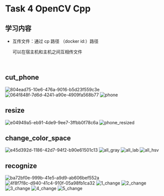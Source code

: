 # Task 4 OpenCV Cpp

## 学习内容

- 互传文件：通过 cp 路径 （docker id:）路径
  
  可以在宿主机和主机之间互相传文件
  
  <br/>

  
## cut_phone
![804ead75-10e6-476a-9016-b5d23f559c3e](https://github.com/user-attachments/assets/1e743b31-25c0-4de9-981f-763fbecfbfa8)
![064f848f-7d6d-4241-a90e-4909fa568b77](https://github.com/user-attachments/assets/66de4e76-a25c-40f2-9c91-68d17e1a732b)
![phone](https://github.com/user-attachments/assets/465cc1f0-dec7-4bd4-8909-6d2bc57e504b)

## resize
![e04949a5-eb91-4de9-9ee7-3ffbb0f78c6a](https://github.com/user-attachments/assets/9cac2a3e-a08c-4518-bfce-1dbf5c5814b5)
![phone_resized](https://github.com/user-attachments/assets/b3c8b70c-0f01-4dcf-afec-f13546959974)

## change_color_space
![e45d392d-1186-42d7-94f2-b90e61501c13](https://github.com/user-attachments/assets/828c1a59-93b7-43d9-b226-382e6ea30afa)
![all_gray](https://github.com/user-attachments/assets/5a54835e-6d44-426f-920e-52e769cf8c54)
![all_lab](https://github.com/user-attachments/assets/5fee5e66-4d66-4124-a8f1-8ce7fcb70f2e)
![all_hsv](https://github.com/user-attachments/assets/b57ca0fa-1290-4651-94d7-af9895d5ee5f)

## recognize
![ba72bf0e-999b-41e5-a9d9-ab606bef552a](https://github.com/user-attachments/assets/f2b5bd35-183b-4263-9f11-eea0c5d13fa0)
![4f8f7f8c-d940-41c4-910f-05a98fb1ca32](https://github.com/user-attachments/assets/ac18e9eb-1dba-4e8d-a1e7-0ddda7e26899)
![1_change](https://github.com/user-attachments/assets/7b42a421-83a6-4281-9c6d-0860847fa3e9)
![2_change](https://github.com/user-attachments/assets/721efe82-3801-4544-91e5-b4ec17e92973)
![3_change](https://github.com/user-attachments/assets/9eb79a21-8052-45fe-bfe8-d8d171adc0b2)
![4_change](https://github.com/user-attachments/assets/32e96ec4-fe20-4b69-9429-6841106d1829)
![5_change](https://github.com/user-attachments/assets/14afdf68-7afd-47ce-83c2-36ded221897a)




